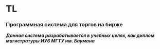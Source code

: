 # TL
### Программная система для торгов на бирже
**_Данная система разрабатывается в учебных целях, как диплом магистратуры ИУ6 МГТУ им. Баумана_**
